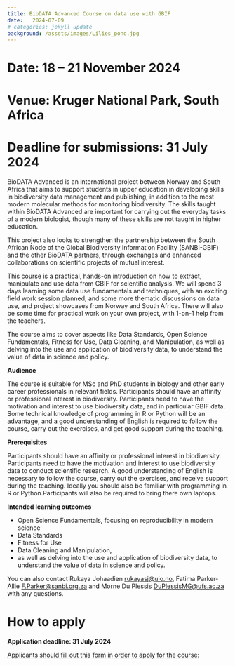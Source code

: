 ```yaml
---
title: BioDATA Advanced Course on data use with GBIF
date:   2024-07-09
# categories: jekyll update
background: /assets/images/Lilies_pond.jpg
---
```


# Date: 18  – 21 November 2024
# Venue: Kruger National Park, South Africa
# Deadline for submissions: 31 July 2024

BioDATA Advanced is an international project between Norway and South Africa that aims to
support students in upper education in developing skills in biodiversity data management and
publishing, in addition to the most modern molecular methods for monitoring biodiversity. The
skills taught within BioDATA Advanced are important for carrying out the everyday tasks of a
modern biologist, though many of these skills are not taught in higher education.

This project also looks to strengthen the partnership between the South African Node of the
Global Biodiversity Information Facility (SANBI-GBIF) and the other BioDATA partners, through
exchanges and enhanced collaborations on scientific projects of mutual interest.

This course is a practical, hands-on introduction on how to extract, manipulate and use data
from GBIF for scientific analysis. We will spend 3 days learning some data use fundamentals
and techniques, with an exciting field work session planned, and some more thematic
discussions on data use, and project showcases from Norway and South Africa. There will also
be some time for practical work on your own project, with 1-on-1 help from the teachers.

The course aims to cover aspects like Data Standards, Open Science Fundamentals, Fitness
for Use, Data Cleaning, and Manipulation, as well as delving into the use and application of
biodiversity data, to understand the value of data in science and policy.

**Audience**

The course is suitable for MSc and PhD students in biology and other early career professionals
in relevant fields. Participants should have an affinity or professional interest in biodiversity.
Participants need to have the motivation and interest to use biodiversity data, and in particular
GBIF data. Some technical knowledge of programming in R or Python will be an advantage, and
a good understanding of English is required to follow the course, carry out the exercises, and
get good support during the teaching.

**Prerequisites**

Participants should have an affinity or professional interest in biodiversity. Participants need to
have the motivation and interest to use biodiversity data to conduct scientific research. A good
understanding of English is necessary to follow the course, carry out the exercises, and receive
support during the teaching. Ideally you should also be familiar with programming in R or
Python.Participants will also be required to bring there own laptops.

**Intended learning outcomes**

- Open Science Fundamentals, focusing on reproducibility in modern science
- Data Standards
- Fitness for Use
- Data Cleaning and Manipulation,
- as well as delving into the use and application of biodiversity data, to understand the
value of data in science and policy.

You can also contact Rukaya Johaadien <rukayasj@uio.no>, Fatima Parker-Allie
<F.Parker@sanbi.org.za> and Morne Du Plessis <DuPlessisMG@ufs.ac.za> with any questions.

# How to apply
**Application deadline: 31 July 2024**

[Applicants should fill out this form in order to apply for the course:](https://forms.gle/a8g85KGKcpCfx9hU8)
